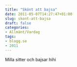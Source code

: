 ```yaml
---
title: "Skönt att bajsa"
date: 2011-05-07T14:27:47+01:00
slug: skont-att-bajsa
draft: false
categories:
- Allmänt/Vardag
tags:
- blogg.se
- 2011
---
```

Milla sitter och bajsar hihi